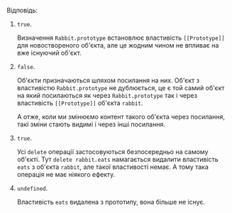 
Відповідь:

1. `true`. 

    Визначення `Rabbit.prototype` встановлює властивість `[[Prototype]]` для новоствореного об'єкта, але це жодним чином не впливає на вже існуючий об'єкт.

2. `false`. 

    Об'єкти призначаються шляхом посилання на них. Об'єкт з властивістю `Rabbit.prototype` не дублюється, це є той самий об'єкт на який посилаються як через `Rabbit.prototype` так і через властивість `[[Prototype]]` об'єкта `rabbit`. 

    А отже, коли ми змінюємо контент такого об'єкта через посилання, такі зміни стають видимі і через інші посилання.

3. `true`.

    Усі `delete` операції застосовуються безпосередньо на самому об'єкті. Тут `delete rabbit.eats` намагається видалити властивість `eats` з об'єкта `rabbit`, але такої властивості немає. А тому така операція не має ніякого ефекту.

4. `undefined`.

    Властивість `eats` видалена з прототипу, вона більше не існує.
